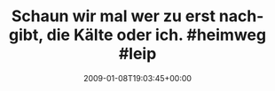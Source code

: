 ---
retweeted: false
source: <a href="http://twitter.com" rel="nofollow">Twitter Web Client</a>
entities:
  hashtags:
  - text: heimweg
    indices:
    - '57'
    - '65'
  - text: leipzig
    indices:
    - '66'
    - '74'
  - text: kaltkaltkalt
    indices:
    - '75'
    - '88'
  symbols: []
  user_mentions: []
  urls: []
display_text_range:
- '0'
- '133'
favorite_count: '0'
id_str: '1104954350'
truncated: false
retweet_count: '0'
id: '1104954350'
created_at: Thu Jan 08 19:03:45 +0000 2009
favorited: false
full_text: 'Schaun wir mal wer zu erst nachgibt, die Kälte oder ich. #heimweg #leipzig
  #kaltkaltkalt Zu Hause wartet wenigstens die Ristorante...'
lang: de
tags:
- heimweg
- leipzig
- kaltkaltkalt
- pesos/twitter
date: '2009-01-08T19:03:45+00:00'
src: https://twitter.com/bascht/status/1104954350
original_url: https://twitter.com/bascht/status/1104954350
type: twitter_tweet
text: 'Schaun wir mal wer zu erst nachgibt, die Kälte oder ich. #heimweg #leipzig
  #kaltkaltkalt Zu Hause wartet wenigstens die Ristorante...'
title: 'Schaun wir mal wer zu erst nachgibt, die Kälte oder ich. #heimweg #leip'

---